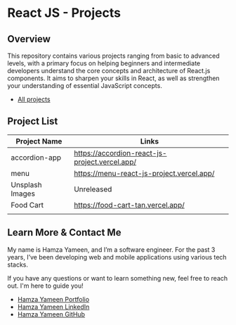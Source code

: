 # React JS - Projects

## Overview

This repository contains various projects ranging from basic to advanced levels, with a primary focus on helping beginners and intermediate developers understand the core concepts and architecture of React.js components. It aims to sharpen your skills in React, as well as strengthen your understanding of essential JavaScript concepts.

- [All projects](https://react-all-projects-livid.vercel.app/)

## Project List

| Project Name    | Links                                          |
| --------------- | ---------------------------------------------- |
| accordion-app   | https://accordion-react-js-project.vercel.app/ |
| menu            | https://menu-react-js-project.vercel.app/      |
| Unsplash Images | Unreleased                                     |
| Food Cart       | https://food-cart-tan.vercel.app/              |
|                 |                                                |

## Learn More & Contact Me

My name is Hamza Yameen, and I’m a software engineer. For the past 3 years, I’ve been developing web and mobile applications using various tech stacks.

If you have any questions or want to learn something new, feel free to reach out. I'm here to guide you!

- [Hamza Yameen Portfolio](https://hamzayameen.com/)
- [Hamza Yameen LinkedIn](https://www.linkedin.com/in/hamza-yameen/)
- [Hamza Yameen GitHub](https://github.com/hamza-yameen)
